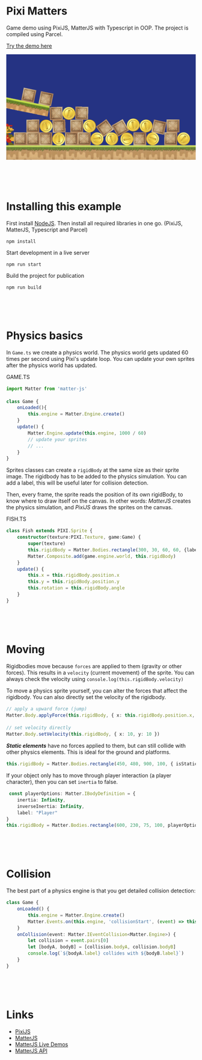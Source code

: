 # Pixi Matters

Game demo using PixiJS, MatterJS with Typescript in OOP. The project is compiled using Parcel. 

[Try the demo here](https://kokodoko.github.io/piximatters/)

![screen](./src/images/screen.png)

<br>
<br>
<br>

# Installing this example

First install [NodeJS](https://nodejs.org/en/). Then install all required libraries in one go. (PixiJS, MatterJS, Typescript and Parcel)

```
npm install
```

Start development in a live server
```
npm run start
```
Build the project for publication
```
npm run build
```


<br>
<br>
<br>

# Physics basics

In `Game.ts` we create a physics world. The physics world gets updated 60 times per second using Pixi's update loop. You can update your own sprites after the physics world has updated.

GAME.TS
```typescript
import Matter from 'matter-js'

class Game {
    onLoaded(){
        this.engine = Matter.Engine.create()
    }
    update() {
        Matter.Engine.update(this.engine, 1000 / 60)
        // update your sprites 
        // ...
    }
}

```
Sprites classes can create a `rigidBody` at the same size as their sprite image. The rigidbody has to be added to the physics simulation. You can add a label, this will be useful later for collision detection.

Then, every frame, the sprite reads the position of its own rigidBody, to know where to draw itself on the canvas. In other words: *MatterJS* creates the physics simulation, and *PixiJS* draws the sprites on the canvas.

FISH.TS
```typescript
class Fish extends PIXI.Sprite {
    constructor(texture:PIXI.Texture, game:Game) {
        super(texture)
        this.rigidBody = Matter.Bodies.rectangle(300, 30, 60, 60, {label:"Fish"}) //x,y,w,h
        Matter.Composite.add(game.engine.world, this.rigidBody)
    }
    update() {
        this.x = this.rigidBody.position.x
        this.y = this.rigidBody.position.y
        this.rotation = this.rigidBody.angle
    }
}
```

<br>
<br>
<br>

# Moving 

Rigidbodies move because `forces` are applied to them (gravity or other forces). This results in a `velocity` (current movement) of the sprite. You can always check the velocity using `console.log(this.rigidBody.velocity)`

To move a physics sprite yourself, you can alter the forces that affect the rigidbody. You can also directly set the velocity of the rigidbody. 

```typescript
// apply a upward force (jump)
Matter.Body.applyForce(this.rigidBody, { x: this.rigidBody.position.x, y: this.rigidBody.position.y }, { x: 0, y: -0.25 })

// set velocity directly
Matter.Body.setVelocity(this.rigidBody, { x: 10, y: 10 })
```

***Static elements*** have no forces applied to them, but can still collide with other physics elements. This is ideal for the ground and platforms.

```typescript
this.rigidBody = Matter.Bodies.rectangle(450, 480, 900, 100, { isStatic: true, label:"Ground" })
```

If your object only has to move through player interaction (a player character), then you can set `inertia` to false.

```typescript
 const playerOptions: Matter.IBodyDefinition = {
    inertia: Infinity,
    inverseInertia: Infinity,
    label: "Player"
}
this.rigidBody = Matter.Bodies.rectangle(600, 230, 75, 100, playerOptions)
```

<br>
<br>
<br>

# Collision

The best part of a physics engine is that you get detailed collision detection:

```typescript
class Game {
    onLoaded() {
        this.engine = Matter.Engine.create()
        Matter.Events.on(this.engine, 'collisionStart', (event) => this.onCollision(event))
    }
    onCollision(event: Matter.IEventCollision<Matter.Engine>) {
        let collision = event.pairs[0]
        let [bodyA, bodyB] = [collision.bodyA, collision.bodyB]
        console.log(`${bodyA.label} collides with ${bodyB.label}`)
    } 
}
```

<br>
<br>
<br>

# Links

- [PixiJS](https://pixijs.io/guides/basics/getting-started.html)
- [MatterJS](https://brm.io/matter-js/)
- [MatterJS Live Demos](https://brm.io/matter-js/demo/)
- [MatterJS API](https://brm.io/matter-js/docs/)

